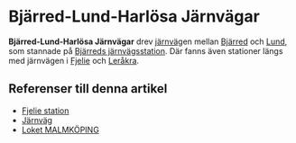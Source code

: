 # Bjärred-Lund-Harlösa Järnvägar

**Bjärred-Lund-Harlösa Järnvägar** drev [järnväg](järnväg)en mellan [Bjärred](bjärred) och [Lund](lund), som stannade på [Bjärreds järnvägsstation](bjärreds%20järnvägsstation). Där fanns även stationer längs med järnvägen i [Fjelie](fjelie) och [Leråkra](leråkra).

## Referenser till denna artikel

* [Fjelie station](fjelie%20station)
* [Järnväg](järnväg)
* [Loket MALMKÖPING](loket%20malmköping)
